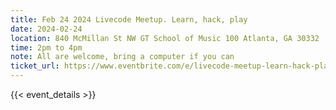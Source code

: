```yaml
---
title: Feb 24 2024 Livecode Meetup. Learn, hack, play
date: 2024-02-24
location: 840 McMillan St NW GT School of Music 100 Atlanta, GA 30332
time: 2pm to 4pm
note: All are welcome, bring a computer if you can
ticket_url: https://www.eventbrite.com/e/livecode-meetup-learn-hack-play-tickets-805298327977
---
```


{{< event_details >}}